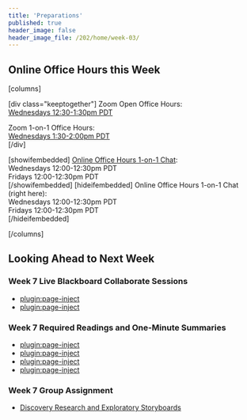 ```yaml
---
title: 'Preparations'
published: true
header_image: false
header_image_file: /202/home/week-03/
---
```


## Online Office Hours this Week

[columns]

[div class="keeptogether"]
Zoom Open Office Hours:  
[Wednesdays 12:30-1:30pm PDT](https://www2.cs.sfu.ca/CourseCentral/363/paulh/open-office-hours)  

Zoom 1-on-1 Office Hours:  
[Wednesdays 1:30-2:00pm PDT](https://www2.cs.sfu.ca/CourseCentral/363/paulh/1-on-1-office-hours/)  
[/div]

[showifembedded]
[Online Office Hours 1-on-1 Chat](https://canvas.sfu.ca/courses/53207/external_tools/13146):  
Wednesdays 12:00-12:30pm PDT  
Fridays 12:00-12:30pm PDT  
[/showifembedded]
[hideifembedded]
Online Office Hours 1-on-1 Chat (right here):  
Wednesdays 12:00-12:30pm PDT  
Fridays 12:00-12:30pm PDT  
[/hideifembedded]

[/columns]

## Looking Ahead to Next Week

### Week 7 Live Blackboard Collaborate Sessions
* [plugin:page-inject](../../blackboard-sessions/week-07-1)  
* [plugin:page-inject](../../blackboard-sessions/week-07-2)  

### Week 7 Required Readings and One-Minute Summaries
* [plugin:page-inject](../../weekly-readings/week-07-1?template=partials/embedlycardlinkonly)  
* [plugin:page-inject](../../weekly-readings/week-07-2?template=partials/embedlycardlinkonly)  
* [plugin:page-inject](../../weekly-readings/week-07-3?template=partials/embedlycardlinkonly)   
* [plugin:page-inject](../../weekly-readings/week-07-4?template=partials/embedlycardlinkonly)   

### Week 7 Group Assignment
* [Discovery Research and Exploratory Storyboards](https://canvas.sfu.ca/courses/53207/assignments/457109)
